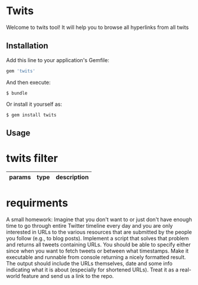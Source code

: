 # Twits

Welcome to twits tool! It will help you to browse all hyperlinks from all twits

## Installation

Add this line to your application's Gemfile:

```ruby
gem 'twits'
```

And then execute:

    $ bundle

Or install it yourself as:

    $ gem install twits

## Usage

# twits filter

|     params    |  type  |                 description                  |
|---------------|--------|----------------------------------------------|


# requirments

A small homework: Imagine that you don't want to or just don't have enough time to go through entire Twitter timeline every day and you are only interested in URLs to the various resources that are submitted by the people you follow (e.g., to blog posts). Implement a script that solves that problem and returns all tweets containing URLs. You should be able to specify either since when you want to fetch tweets or between what timestamps. Make it executable and runnable from console returning a nicely formatted result. The output should include the URLs themselves, date and some info indicating what it is about (especially for shortened URLs). Treat it as a real-world feature and send us a link to the repo.

